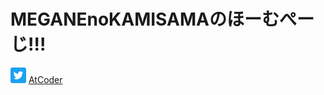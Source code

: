 # MEGANEnoKAMISAMAのほーむぺーじ!!!
<a href="https://twitter.com/GuchiyamaMEGANE"><img src="images/twitter.png" width="25px"></a>
[AtCoder](https://atcoder.jp/users/MEGANEnoKAMISAMA)
